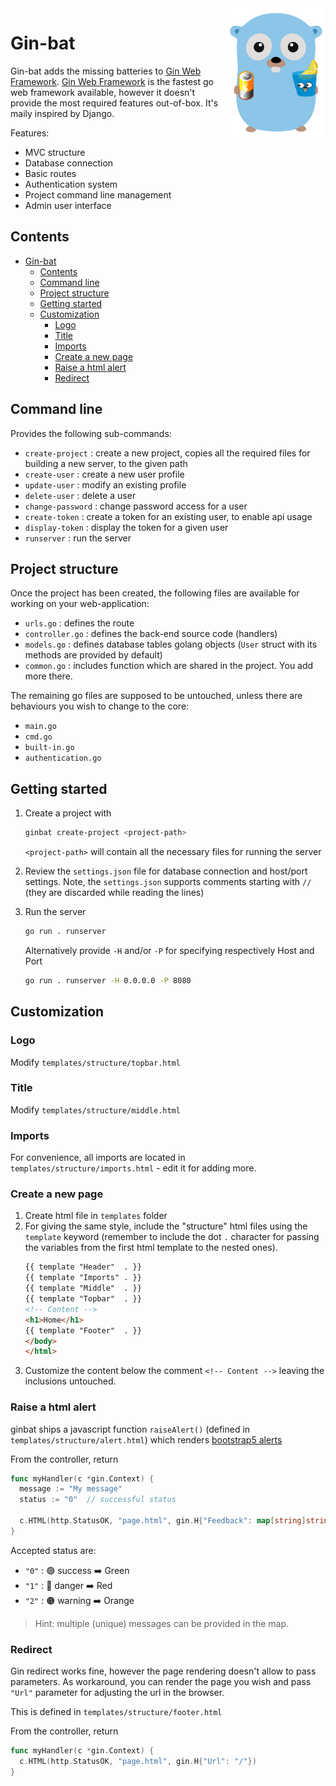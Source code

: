 <img align="right" width="159px" src="https://raw.githubusercontent.com/dartie/gin-bat/master/logo.svg" width="360">

<!--
<p align="center">
    <a href="https://go.dev/"><img src="https://pkg.go.dev/badge/github.com/dartie/gin-bat" alt="PkgGoDev"></a>
</p>
-->

# Gin-bat

Gin-bat adds the missing batteries to [Gin Web Framework](https://github.com/gin-gonic/gin).
[Gin Web Framework](https://github.com/gin-gonic/gin) is the fastest go web framework available, however it doesn't provide the most required features out-of-box. It's maily inspired by Django.

Features:
* MVC structure
* Database connection
* Basic routes
* Authentication system
* Project command line management
* Admin user interface

## Contents
- [Gin-bat](#gin-bat)
  - [Contents](#contents)
  - [Command line](#command-line)
  - [Project structure](#project-structure)
  - [Getting started](#getting-started)
  - [Customization](#customization)
    - [Logo](#logo)
    - [Title](#title)
    - [Imports](#imports)
    - [Create a new page](#create-a-new-page)
    - [Raise a html alert](#raise-a-html-alert)
    - [Redirect](#redirect)

## Command line
Provides the following sub-commands:

* `create-project` : create a new project, copies all the required files for building a new server, to the given path
* `create-user` : create a new user profile
* `update-user` : modify an existing profile
* `delete-user` : delete a user
* `change-password` : change password access for a user
* `create-token` : create a token for an existing user, to enable api usage
* `display-token` : display the token for a given user
* `runserver` : run the server

## Project structure
Once the project has been created, the following files are available for working on your web-application:

* `urls.go` : defines the route
* `controller.go` : defines the back-end source code (handlers)
* `models.go` : defines database tables golang objects (`User` struct with its methods are provided by default)
* `common.go` : includes function which are shared in the project. You add more there.

The remaining go files are supposed to be untouched, unless there are behaviours you wish to change to the core:
* `main.go`
* `cmd.go`
* `built-in.go`
* `authentication.go`


## Getting started
1. Create a project with
    ```bash
    ginbat create-project <project-path>
    ```
    
    `<project-path>` will contain all the necessary files for running the server

1. Review the `settings.json` file for database connection and host/port settings. Note, the `settings.json` supports comments starting with `//` (they are discarded while reading the lines)

1. Run the server
    ```bash
    go run . runserver 
    ```

    Alternatively provide `-H` and/or `-P` for specifying respectively Host and Port

    ```bash
    go run . runserver -H 0.0.0.0 -P 8080
    ```


## Customization

### Logo
Modify  `templates/structure/topbar.html`

### Title
Modify  `templates/structure/middle.html`

### Imports
For convenience, all imports are located in `templates/structure/imports.html` - edit it for adding more.

### Create a new page
1. Create html file in `templates` folder
1. For giving the same style, include the "structure" html files using the `template` keyword (remember to include the dot `.` character for passing the variables from the first html template to the nested ones).
    ```html
    {{ template "Header"  . }}
    {{ template "Imports" . }}
    {{ template "Middle"  . }}
    {{ template "Topbar"  . }}
    <!-- Content -->
    <h1>Home</h1>
    {{ template "Footer"  . }}
    </body>
    </html>
    ```
1. Customize the content below the comment `<!-- Content -->` leaving the inclusions untouched.

### Raise a html alert
ginbat ships a javascript function `raiseAlert()` (defined in `templates/structure/alert.html`) which renders [bootstrap5 alerts](https://getbootstrap.com/docs/5.2/components/alerts/)

From the controller, return
```go
func myHandler(c *gin.Context) {
  message := "My message"
  status := "0"  // successful status

  c.HTML(http.StatusOK, "page.html", gin.H{"Feedback": map[string]string{message: status}})
}
```

Accepted status are:
* `"0"` : :green_circle: success :arrow_right: Green
* `"1"` : :red_circle: danger :arrow_right: Red
* `"2"` : :orange_circle: warning :arrow_right: Orange

> Hint: multiple (unique) messages can be provided in the map.

### Redirect
Gin redirect works fine, however the page rendering doesn't allow to pass parameters. As workaround, you can render the page you wish and pass `"Url"` parameter for adjusting the url in the browser.

This is defined in `templates/structure/footer.html`

From the controller, return
```go
func myHandler(c *gin.Context) {
  c.HTML(http.StatusOK, "page.html", gin.H{"Url": "/"})
}
```
